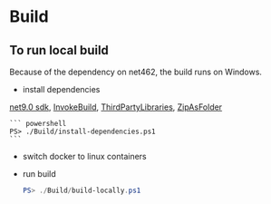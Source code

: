 # Build

## To run local build

Because of the dependency on net462, the build runs on Windows.

- install dependencies

[net9.0 sdk](https://dotnet.microsoft.com/download/dotnet/9.0), 
[InvokeBuild](https://www.powershellgallery.com/packages/InvokeBuild/5.14.11),
[ThirdPartyLibraries](https://www.powershellgallery.com/packages/ThirdPartyLibraries/3.7.0),
[ZipAsFolder](https://www.powershellgallery.com/packages/ZipAsFolder/1.0.0)

    ``` powershell
    PS> ./Build/install-dependencies.ps1
    ```

- switch docker to linux containers

- run build

    ``` powershell
    PS> ./Build/build-locally.ps1
    ```

